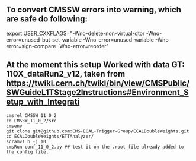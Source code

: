 ## To convert CMSSW errors into warning, which are safe do following: 
export USER_CXXFLAGS="-Wno-delete-non-virtual-dtor -Wno-error=unused-but-set-variable -Wno-error=unused-variable -Wno-error=sign-compare -Wno-error=reorder"


##  At the moment this setup Worked with data GT: 110X_dataRun2_v12, taken from https://twiki.cern.ch/twiki/bin/view/CMSPublic/SWGuideL1TStage2Instructions#Environment_Setup_with_Integrati


```
cmsrel CMSSW_11_0_2 
cd CMSSW_11_0_2/src
cmsenv 
git clone git@github.com:CMS-ECAL-Trigger-Group/ECALDoubleWeights.git
cd ECALDoubleWeights/ETTAnalyzer/
scramv1 b -j 10 
cmsRun conf_11_0_2.py ## test it on the .root file already added to the config file. 
```